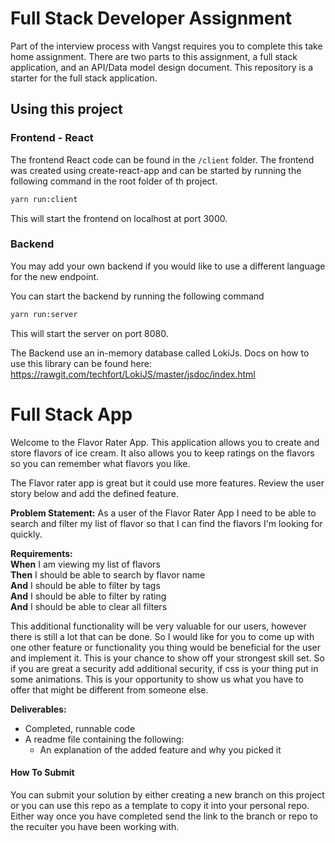 # Full Stack Developer Assignment
Part of the interview process with Vangst requires you to complete this take home assignment.
There are two parts to this assignment, a full stack application, and an API/Data model design document. This repository is a starter for the full stack application.

## Using this project

### Frontend - React
The frontend React code can be found in the `/client` folder. The frontend was created using create-react-app and can be started by running the following command in the root folder of th project.
``` bash 
yarn run:client 
```
This will start the frontend on localhost at port 3000.

### Backend 

You may add your own backend if you would like to use a different language for the new endpoint.

You can start the backend by running the following command
``` bash
yarn run:server
```
This will start the server on port 8080.

The Backend use an in-memory database called LokiJs. Docs on how to use this library can be found here: https://rawgit.com/techfort/LokiJS/master/jsdoc/index.html

# Full Stack App
Welcome to the Flavor Rater App. This application allows you to create and store flavors of ice cream. It also allows you to keep ratings on the flavors so you can remember what flavors you like.

The Flavor rater app is great but it could use more features. Review the user story below and add the defined feature.

__Problem Statement:__ As a user of the Flavor Rater App I need to be able to search and filter my list of flavor so that I can find the flavors I'm looking for quickly.

__Requirements:__  
__When__ I am viewing my list of flavors  
__Then__ I should be able to search by flavor name  
__And__ I should be able to filter by tags  
__And__ I should be able to filter by rating  
__And__ I should be able to clear all filters

This additional functionality will be very valuable for our users, however there is still a lot that can be done. So I would like for you to come up with one other feature or functionality you thing would be beneficial for the user and implement it. This is your chance to show off your strongest skill set. So if you are great a security add additional security, if css is your thing put in some animations. This is your opportunity to show us what you have to offer that might be different from someone else.

__Deliverables:__
- Completed, runnable code
- A readme file containing the following:
  - An explanation of the added feature and why you picked it

#### How To Submit
You can submit your solution by either creating a new branch on this project or you can use this repo as a template to copy it into your personal repo. Either way once you have completed send the link to the branch or repo to the recuiter you have been working with.
